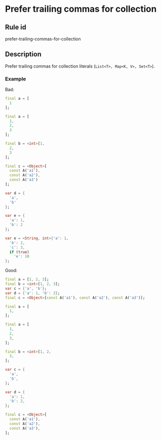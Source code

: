 # Prefer trailing commas for collection

## Rule id
prefer-trailing-commas-for-collection

## Description
Prefer trailing commas for collection literals (`List<T>, Map<K, V>, Set<T>`).

### Example
Bad:
```dart
final a = [
  1
];

final a = [
  1, 
  2, 
  3
];

final b = <int>[1, 
  2, 
  3
];

final c = <Object>[
  const A('a1'), 
  const A('a2'), 
  const A('a3') 
];

var d = {
  'a', 
  'b'
};

var e = {
  'a': 1, 
  'b': 2
};

var e = <String, int>{'a': 1, 
  'b': 2,
  'c': 3,
  if (true)
    'e': 10
};
```

Good:
```dart
final a = [1, 2, 3];
final b = <int>[1, 2, 3];
var c = {'a', 'b'};
var d = {'a': 1, 'b': 2};
final c = <Object>[const A('a1'), const A('a2'), const A('a3')];

final a = [
  1,
];

final a = [
  1, 
  2, 
  3,
];

final b = <int>[1, 2, 
  3,
];

var c = {
  'a',
  'b',
};

var d = {
  'a': 1, 
  'b': 2,
};

final c = <Object>[
  const A('a1'), 
  const A('a2'), 
  const A('a3'),
];
```

